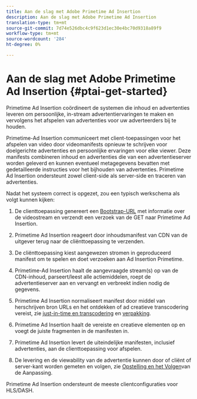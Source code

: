 ```yaml
---
title: Aan de slag met Adobe Primetime Ad Insertion
description: Aan de slag met Adobe Primetime Ad Insertion
translation-type: tm+mt
source-git-commit: 7d74e526dbc4c9f623d1ec30e4bc70d9318a89f9
workflow-type: tm+mt
source-wordcount: '284'
ht-degree: 0%

---
```



# Aan de slag met Adobe Primetime Ad Insertion {#ptai-get-started}

Primetime Ad Insertion coördineert de systemen die inhoud en advertenties leveren om persoonlijke, in-stream advertentiervaringen te maken en vervolgens het afspelen van advertenties voor uw adverteerders bij te houden.

Primetime-Ad Insertion communiceert met client-toepassingen voor het afspelen van video door videomanifests opnieuw te schrijven voor doelgerichte advertenties en persoonlijke ervaringen voor elke viewer. Deze manifests combineren inhoud en advertenties die van een advertentieserver worden geleverd en kunnen eventueel metagegevens bevatten met gedetailleerde instructies voor het bijhouden van advertenties. Primetime Ad Insertion ondersteunt zowel client-side als server-side en traceren van advertenties.

Nadat het systeem correct is opgezet, zou een typisch werkschema als volgt kunnen kijken:

1. De clienttoepassing genereert een [Bootstrap-URL](/help/dynamic-ad-insertion/msapi-topics/ms-getting-started/ms-api-query-params.md) met informatie over de videostream en verzendt een verzoek van de GET naar Primetime Ad Insertion.

1. Primetime Ad Insertion reageert door inhoudsmanifest van CDN van de uitgever terug naar de cliënttoepassing te verzenden.

1. De cliënttoepassing kiest aangewezen stromen in geproduceerd manifest om te spelen en doet verzoeken aan Ad Insertion Primetime.

1. Primetime-Ad Insertion haalt de aangevraagde stream(s) op van de CDN-inhoud, parseert/leest alle actiemiddelen, roept de advertentieserver aan en vervangt en verbreekt indien nodig de gegevens.

1. Primetime Ad Insertion normaliseert manifest door middel van herschrijven bron URLs en het ontdekken of ad creatieve transcodering vereist, zie [just-in-time en transcodering](just-in-time-transcoding.md) en [verpakking](just-in-time-repackaging.md).

1. Primetime Ad Insertion haalt de vereiste en creatieve elementen op en voegt de juiste fragmenten in de manifesten in.

1. Primetime Ad Insertion levert de uiteindelijke manifesten, inclusief advertenties, aan de clienttoepassing voor afspelen.

1. De levering en de viewability van de advertentie kunnen door of cliënt of server-kant worden gemeten en volgen, zie [Opstelling en het Volgen](set-up-ad-tracking.md)van de Aanpassing.

Primetime Ad Insertion ondersteunt de meeste clientconfiguraties voor HLS/DASH.
